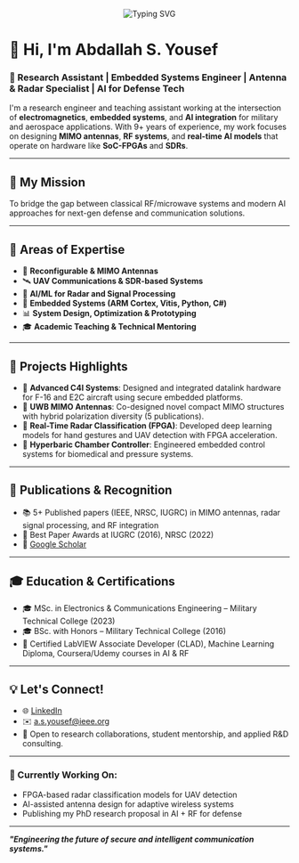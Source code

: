<!-- Banner SVG -->
<p align="center">
  <img src="https://readme-typing-svg.herokuapp.com?font=Fira+Code&size=25&pause=1000&color=00C6C9&center=true&vCenter=true&width=800&lines=Hi%2C+I'm+Abdallah+S.+Yousef+%F0%9F%91%8B;Engineer+%7C+Researcher+%7C+Mentor;RF+%2B+AI+%2B+FPGA+Enthusiast" alt="Typing SVG" />
</p>

# 👋 Hi, I'm Abdallah S. Yousef

### 🎯 Research Assistant | Embedded Systems Engineer | Antenna & Radar Specialist | AI for Defense Tech

I'm a research engineer and teaching assistant working at the intersection of **electromagnetics**, **embedded systems**, and **AI integration** for military and aerospace applications. With 9+ years of experience, my work focuses on designing **MIMO antennas**, **RF systems**, and **real-time AI models** that operate on hardware like **SoC-FPGAs** and **SDRs**.

---

## 🚀 My Mission

To bridge the gap between classical RF/microwave systems and modern AI approaches for next-gen defense and communication solutions.

---

## 🧠 Areas of Expertise

- 📡 **Reconfigurable & MIMO Antennas**
- 🛰 **UAV Communications & SDR-based Systems**
- 🤖 **AI/ML for Radar and Signal Processing**
- 🔧 **Embedded Systems (ARM Cortex, Vitis, Python, C#)**
- 📊 **System Design, Optimization & Prototyping**
- 🎓 **Academic Teaching & Technical Mentoring**

---

## 🧪 Projects Highlights

- 🔷 **Advanced C4I Systems**: Designed and integrated datalink hardware for F-16 and E2C aircraft using secure embedded platforms.
- 🔷 **UWB MIMO Antennas**: Co-designed novel compact MIMO structures with hybrid polarization diversity (5 publications).
- 🔷 **Real-Time Radar Classification (FPGA)**: Developed deep learning models for hand gestures and UAV detection with FPGA acceleration.
- 🔷 **Hyperbaric Chamber Controller**: Engineered embedded control systems for biomedical and pressure systems.

---

## 📄 Publications & Recognition

- 📚 5+ Published papers (IEEE, NRSC, IUGRC) in MIMO antennas, radar signal processing, and RF integration
- 🥇 Best Paper Awards at IUGRC (2016), NRSC (2022)
- 🔗 [Google Scholar](https://scholar.google.com/citations?user=k4jPUsoAAAAJ)

---

## 🎓 Education & Certifications

- 🎓 MSc. in Electronics & Communications Engineering – Military Technical College (2023)
- 🎓 BSc. with Honors – Military Technical College (2016)
- 🧠 Certified LabVIEW Associate Developer (CLAD), Machine Learning Diploma, Coursera/Udemy courses in AI & RF

---

## 💡 Let's Connect!

- 🌐 [LinkedIn](www.linkedin.com/in/abdallah-s-yousef)
- ✉️ a.s.yousef@ieee.org
- 💬 Open to research collaborations, student mentorship, and applied R&D consulting.

---

### 🔭 Currently Working On:
- FPGA-based radar classification models for UAV detection
- AI-assisted antenna design for adaptive wireless systems
- Publishing my PhD research proposal in AI + RF for defense

---

**_"Engineering the future of secure and intelligent communication systems."_**

